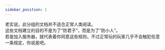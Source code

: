 ```yaml
---
sidebar_position: 1
---
```


老实说，此分组的文档并不适合正常人类阅读。<br />这些文档建立的目的不是为了“防君子”，而是为了“防小人”。<br />若是加入服务器，就代表着你同意这些规则，不过正常玩的玩家几乎不会触犯任意一条规定，你说是吧。
